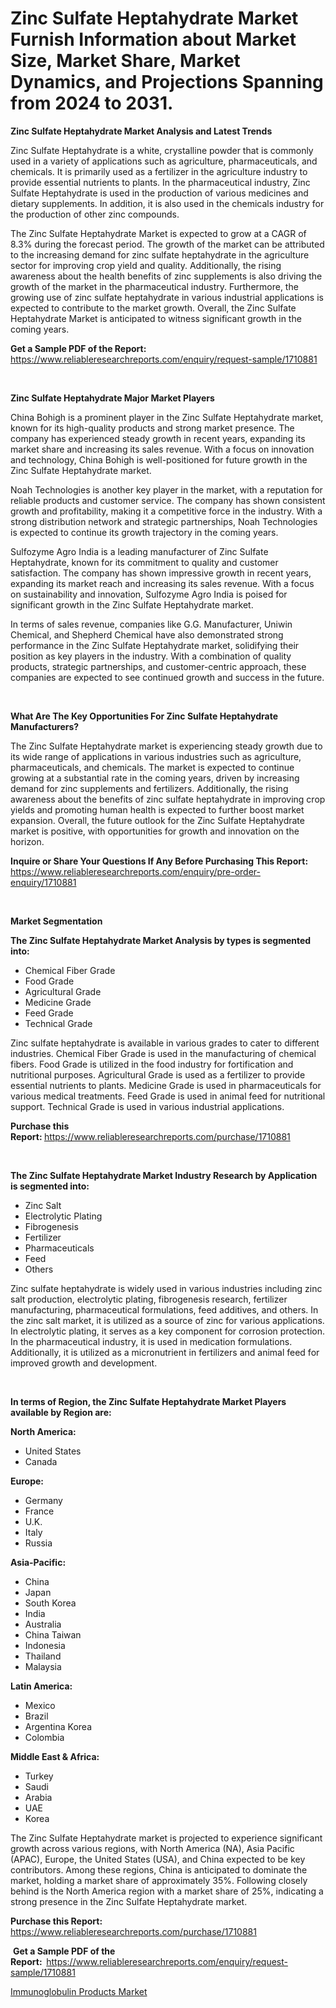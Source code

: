 <p><h1>Zinc Sulfate Heptahydrate Market Furnish Information about Market Size, Market Share, Market Dynamics, and Projections Spanning from 2024 to 2031.</h1></p><p><strong>Zinc Sulfate Heptahydrate Market Analysis and Latest Trends</strong></p>
<p><p>Zinc Sulfate Heptahydrate is a white, crystalline powder that is commonly used in a variety of applications such as agriculture, pharmaceuticals, and chemicals. It is primarily used as a fertilizer in the agriculture industry to provide essential nutrients to plants. In the pharmaceutical industry, Zinc Sulfate Heptahydrate is used in the production of various medicines and dietary supplements. In addition, it is also used in the chemicals industry for the production of other zinc compounds.</p><p>The Zinc Sulfate Heptahydrate Market is expected to grow at a CAGR of 8.3% during the forecast period. The growth of the market can be attributed to the increasing demand for zinc sulfate heptahydrate in the agriculture sector for improving crop yield and quality. Additionally, the rising awareness about the health benefits of zinc supplements is also driving the growth of the market in the pharmaceutical industry. Furthermore, the growing use of zinc sulfate heptahydrate in various industrial applications is expected to contribute to the market growth. Overall, the Zinc Sulfate Heptahydrate Market is anticipated to witness significant growth in the coming years.</p></p>
<p><strong>Get a Sample PDF of the Report:&nbsp;</strong> <a href="https://www.reliableresearchreports.com/enquiry/request-sample/1710881">https://www.reliableresearchreports.com/enquiry/request-sample/1710881</a></p>
<p>&nbsp;</p>
<p><strong>Zinc Sulfate Heptahydrate Major Market Players</strong></p>
<p><p>China Bohigh is a prominent player in the Zinc Sulfate Heptahydrate market, known for its high-quality products and strong market presence. The company has experienced steady growth in recent years, expanding its market share and increasing its sales revenue. With a focus on innovation and technology, China Bohigh is well-positioned for future growth in the Zinc Sulfate Heptahydrate market.</p><p>Noah Technologies is another key player in the market, with a reputation for reliable products and customer service. The company has shown consistent growth and profitability, making it a competitive force in the industry. With a strong distribution network and strategic partnerships, Noah Technologies is expected to continue its growth trajectory in the coming years.</p><p>Sulfozyme Agro India is a leading manufacturer of Zinc Sulfate Heptahydrate, known for its commitment to quality and customer satisfaction. The company has shown impressive growth in recent years, expanding its market reach and increasing its sales revenue. With a focus on sustainability and innovation, Sulfozyme Agro India is poised for significant growth in the Zinc Sulfate Heptahydrate market.</p><p>In terms of sales revenue, companies like G.G. Manufacturer, Uniwin Chemical, and Shepherd Chemical have also demonstrated strong performance in the Zinc Sulfate Heptahydrate market, solidifying their position as key players in the industry. With a combination of quality products, strategic partnerships, and customer-centric approach, these companies are expected to see continued growth and success in the future.</p></p>
<p>&nbsp;</p>
<p><strong>What Are The Key Opportunities For Zinc Sulfate Heptahydrate Manufacturers?</strong></p>
<p><p>The Zinc Sulfate Heptahydrate market is experiencing steady growth due to its wide range of applications in various industries such as agriculture, pharmaceuticals, and chemicals. The market is expected to continue growing at a substantial rate in the coming years, driven by increasing demand for zinc supplements and fertilizers. Additionally, the rising awareness about the benefits of zinc sulfate heptahydrate in improving crop yields and promoting human health is expected to further boost market expansion. Overall, the future outlook for the Zinc Sulfate Heptahydrate market is positive, with opportunities for growth and innovation on the horizon.</p></p>
<p><strong>Inquire or Share Your Questions If Any Before Purchasing This Report:</strong> <a href="https://www.reliableresearchreports.com/enquiry/pre-order-enquiry/1710881">https://www.reliableresearchreports.com/enquiry/pre-order-enquiry/1710881</a></p>
<p>&nbsp;</p>
<p><strong>Market Segmentation</strong></p>
<p><strong>The Zinc Sulfate Heptahydrate Market Analysis by types is segmented into:</strong></p>
<p><ul><li>Chemical Fiber Grade</li><li>Food Grade</li><li>Agricultural Grade</li><li>Medicine Grade</li><li>Feed Grade</li><li>Technical Grade</li></ul></p>
<p><p>Zinc sulfate heptahydrate is available in various grades to cater to different industries. Chemical Fiber Grade is used in the manufacturing of chemical fibers. Food Grade is utilized in the food industry for fortification and nutritional purposes. Agricultural Grade is used as a fertilizer to provide essential nutrients to plants. Medicine Grade is used in pharmaceuticals for various medical treatments. Feed Grade is used in animal feed for nutritional support. Technical Grade is used in various industrial applications.</p></p>
<p><strong>Purchase this Report:&nbsp;</strong><a href="https://www.reliableresearchreports.com/purchase/1710881">https://www.reliableresearchreports.com/purchase/1710881</a></p>
<p>&nbsp;</p>
<p><strong>The Zinc Sulfate Heptahydrate Market Industry Research by Application is segmented into:</strong></p>
<p><ul><li>Zinc Salt</li><li>Electrolytic Plating</li><li>Fibrogenesis</li><li>Fertilizer</li><li>Pharmaceuticals</li><li>Feed</li><li>Others</li></ul></p>
<p><p>Zinc sulfate heptahydrate is widely used in various industries including zinc salt production, electrolytic plating, fibrogenesis research, fertilizer manufacturing, pharmaceutical formulations, feed additives, and others. In the zinc salt market, it is utilized as a source of zinc for various applications. In electrolytic plating, it serves as a key component for corrosion protection. In the pharmaceutical industry, it is used in medication formulations. Additionally, it is utilized as a micronutrient in fertilizers and animal feed for improved growth and development.</p></p>
<p>&nbsp;</p>
<p><strong>In terms of Region, the Zinc Sulfate Heptahydrate Market Players available by Region are:</strong></p>
<p>
    <p> <strong> North America: </strong>
        <ul>
            <li>United States</li>
            <li>Canada</li>
        </ul>
        </p> 
    <p> <strong> Europe: </strong>
        <ul>
            <li>Germany</li>
            <li>France</li>
            <li>U.K.</li>
            <li>Italy</li>
            <li>Russia</li>
        </ul>
        </p> 
    <p> <strong> Asia-Pacific: </strong>
        <ul>
            <li>China</li>
            <li>Japan</li>
            <li>South Korea</li>
            <li>India</li>
            <li>Australia</li>
            <li>China Taiwan</li>
            <li>Indonesia</li>
            <li>Thailand</li>
            <li>Malaysia</li>
        </ul>
        </p> 
    <p> <strong> Latin America: </strong>
        <ul>
            <li>Mexico</li>
            <li>Brazil</li>
            <li>Argentina Korea</li>
            <li>Colombia</li>
        </ul>
        </p> 
    <p> <strong> Middle East & Africa: </strong>
        <ul>
            <li>Turkey</li>
            <li>Saudi</li>
            <li>Arabia</li>
            <li>UAE</li>
            <li>Korea</li>
        </ul>
    </p>
    </p>
<p><p>The Zinc Sulfate Heptahydrate market is projected to experience significant growth across various regions, with North America (NA), Asia Pacific (APAC), Europe, the United States (USA), and China expected to be key contributors. Among these regions, China is anticipated to dominate the market, holding a market share of approximately 35%. Following closely behind is the North America region with a market share of 25%, indicating a strong presence in the Zinc Sulfate Heptahydrate market.</p></p>
<p><strong>Purchase this Report: </strong><a href="https://www.reliableresearchreports.com/purchase/1710881">https://www.reliableresearchreports.com/purchase/1710881</a></p>
<p>&nbsp;<strong>Get a Sample PDF of the Report:&nbsp;&nbsp;</strong><a href="https://www.reliableresearchreports.com/enquiry/request-sample/1710881">https://www.reliableresearchreports.com/enquiry/request-sample/1710881</a></p>
<p><strong></strong></p>
<p><p><a href="https://github.com/danielneavesallisons03mba/Market-Research-Report-List-1/blob/main/immunoglobulin-products-market.md">Immunoglobulin Products Market</a></p></p>